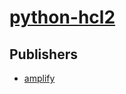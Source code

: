 # [python-hcl2](https://pypi.org/project/python-hcl2)



## Publishers
- [amplify](https://pypi.org/user/amplify)

